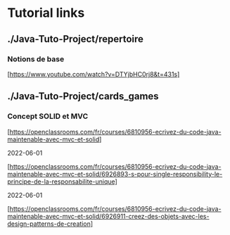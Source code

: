 # Tutorial links

## ./Java-Tuto-Project/repertoire

### Notions de base

[https://www.youtube.com/watch?v=DTYjbHC0rj8&t=431s]

## ./Java-Tuto-Project/cards_games

### Concept SOLID et MVC

[https://openclassrooms.com/fr/courses/6810956-ecrivez-du-code-java-maintenable-avec-mvc-et-solid]

2022-06-01

[https://openclassrooms.com/fr/courses/6810956-ecrivez-du-code-java-maintenable-avec-mvc-et-solid/6926893-s-pour-single-responsibility-le-principe-de-la-responsabilite-unique]

2022-06-01

[https://openclassrooms.com/fr/courses/6810956-ecrivez-du-code-java-maintenable-avec-mvc-et-solid/6926911-creez-des-objets-avec-les-design-patterns-de-creation]